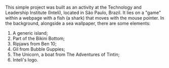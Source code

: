 This simple project was built as an activity at the Technology and Leadership Institute (Inteli), located in São Paulo, Brazil. It lies on a "game" within a webpage with a fish (a shark) that moves with the mouse pointer. In the background, alongside a sea wallpaper, there are some elements:

1) A generic island;
2) Part of the Bikini Bottom;
3) Ripjaws from Ben 10;
4) Gil from Bubble Guppies;
5) The Unicorn, a boat from The Adventures of Tintin;
6) Inteli's logo.